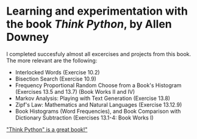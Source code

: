 # Learning and experimentation with the book *Think Python*, by Allen Downey

I completed succesfuly almost all excercises and projects from this book. The more relevant are the following:

* Interlocked Words (Exercise 10.2)
* Bisection Search (Exercise 10.9)
* Frequency Proportional Random Choose from a Book's Histogram (Exercises 13.5 and 13.7) (Book Works II and IV)
* Markov Analysis: Playing with Text Generation (Exercise 13.8)
* Zipf's Law: Mathematics and Natural Languages (Exercise 13.12.9)
* Book Histograms (Word Frequencies), and Book Comparison with Dictionary Subtraction (Exercises 13.1-4: Book Works I)

["Think Python" is a great book!"]("readme_images/thinkpython-cover.png")